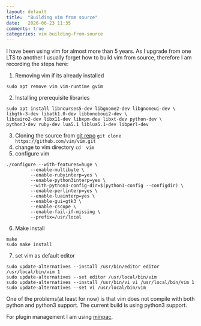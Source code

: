 ```yaml
---
layout: default
title:  "Building vim from source"
date:   2020-06-23 11:35 
comments: true
categories: vim building-from-source
---
```


I have been using vim for almost more than 5 years. As I upgrade from one LTS to another I usually forget how to build vim from source, therefore I am recording the steps here:

1. Removing vim if its already installed
```
sudo apt remove vim vim-runtime gvim
```
2. Installing prerequisite libraries
```
sudo apt install libncurses5-dev libgnome2-dev libgnomeui-dev \
libgtk-3-dev libatk1.0-dev libbonoboui2-dev \
libcairo2-dev libx11-dev libxpm-dev libxt-dev python-dev \
python3-dev ruby-dev lua5.1 liblua5.1-dev libperl-dev 
```
3. Cloning the source from [git repo](https://github.com/vim/vim.git) `git clone https://github.com/vim/vim.git`
4. change to vim directory `cd  vim`
5. configure vim 
```
./configure --with-features=huge \
         --enable-multibyte \
         --enable-rubyinterp=yes \
         --enable-python3interp=yes \
         --with-python3-config-dir=$(python3-config --configdir) \
         --enable-perlinterp=yes \
         --enable-luainterp=yes \
         --enable-gui=gtk3 \
         --enable-cscope \
         --enable-fail-if-missing \
         --prefix=/usr/local
```
6. Make install
```
make
sudo make install
```
7. set vim as default editor 
```
sudo update-alternatives --install /usr/bin/editor editor /usr/local/bin/vim 1
sudo update-alternatives --set editor /usr/local/bin/vim
sudo update-alternatives --install /usr/bin/vi vi /usr/local/bin/vim 1
sudo update-alternatives --set vi /usr/local/bin/vim
```
One of the problems(at least for now) is that vim does not compile with both python and python3 support. The current build is using python3 support. 

For plugin management I am using [minpac](https://github.com/k-takata/minpac).

